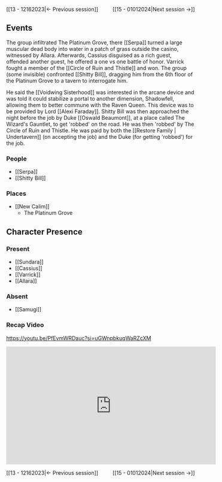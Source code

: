 [[13 - 12162023|← Previous session]] <span style="float: right;">[[15 - 01012024|Next session →]]</span>

## Events
The group infiltrated The Platinum Grove, there [[Serpa]] turned a large muscular dead body into water in a patch of grass outside the casino, witnessed by Allara. Afterwards, Cassius disguised as a rich guest, offended another guest, he offered a one vs one battle of honor. Varrick fought a member of the [[Circle of Ruin and Thistle]] and won. The group (some invisible) confronted [[Shitty Bill]], dragging him from the 6th floor of the Platinum Grove to a tavern to interrogate him.

He said the [[Voidwing Sisterhood]] was interested in the arcane device and was told it could stabilize a portal to another dimension, Shadowfell, allowing them to better commune with the Raven Queen. This device was to be provided by Lord [[Alexi Faraday]]. Shitty Bill was then approached the night before the job by Duke [[Oswald Beaumont]], at a place called The Wizard's Gauntlet, to get 'robbed' on the road. He was then 'robbed' by The Circle of Ruin and Thistle. He was paid by both the [[Restore Family | Undertavern]] (on accepting the job) and the Duke (for getting 'robbed') for the job.

### People
- [[Serpa]] 
- [[Shitty Bill]] 

### Places 
- [[New Calim]] 
	- The Platinum Grove

## Character Presence 
### Present
- [[Sundara]] 
- [[Cassius]] 
- [[Varrick]] 
- [[Allara]] 
### Absent
- [[Samugi]]

### Recap Video

https://youtu.be/PfEvmWRDauc?si=uGWnpbkuqWaRZcXM

<iframe width="560" height="315" src="https://www.youtube.com/embed/PfEvmWRDauc?si=z0v5N0kcZAksGnLz" title="YouTube video player" frameborder="0" allow="accelerometer; autoplay; clipboard-write; encrypted-media; gyroscope; picture-in-picture; web-share" referrerpolicy="strict-origin-when-cross-origin" allowfullscreen></iframe>

[[13 - 12162023|← Previous session]] <span style="float: right;">[[15 - 01012024|Next session →]]</span>